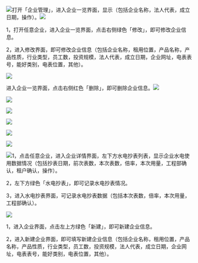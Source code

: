 ![](/assets/企业管理11.jpg)打开「企业管理」，进入企业一览界面，显示（包括企业名称，法人代表，成立日期，操作）。![](/assets/企业管理修改终板.jpg)

1，打开任意企业，进入企业一览界面，点击右侧绿色「修改」，即可修改企业信息。

2，进入修改界面，即可修改企业信息（包括企业名称，租用位置，产品名称，产品性质，行业类型，员工数，投资规模，法人代表，成立日期，企业网址，电表表号，能好类别，电表位置，其他）。

![](/assets/企业管理1_副本.jpg)

进入企业一览界面，点击右侧红色「删除」，即可删除企业信息。![](/assets/企业管理水电表.png)

![](/assets/企业管理水电表.png)

![](/assets/企业管理水电表.png)

![](/assets/企业管理水电表.png)

![](/assets/企业管理水电表.png)

![](/assets/企业管理水电表.png)

![](/assets/企业管理水电表.png)1，点击任意企业，进入企业详情界面，左下方水电抄表列表，显示企业水电使用数据情况（包括抄表日期，前次表数，本次表数，倍率，本次用量，工程部确认，租户确认，操作）。

2，左下方绿色「水电抄表」，即可记录水电抄表情况。

3，进入水电抄表界面，可记录水电抄表数据（包括本次表数，倍率，本次用量，工程部确认）。

![](/assets/initpintu_副本1.jpg)

1，进入企业界面，点击左上方绿色「新建」，即可新建企业信息。

2，进入新建企业界面，即可填写新建企业信息（包括企业名称，租用位置，产品名称，产品性质，行业类型，员工数，投资规模，法人代表，成立日期，企业网址，电表表号，能好类别，电表位置，其他）。

